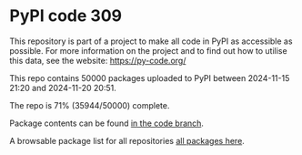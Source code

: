 # PyPI code 309

This repository is part of a project to make all code in PyPI as accessible as possible. For more information 
on the project and to find out how to utilise this data, see the website: https://py-code.org/

This repo contains 50000 packages uploaded to PyPI between 
2024-11-15 21:20 and 2024-11-20 20:51.

The repo is 71% (35944/50000) complete.

Package contents can be found [in the code branch](https://github.com/pypi-data/pypi-mirror-309/tree/code/packages).

A browsable package list for all repositories [all packages here](https://py-code.org/repositories/pypi-mirror-309).



